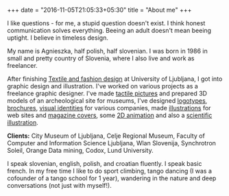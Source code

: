 +++
date = "2016-11-05T21:05:33+05:30"
title = "About me"
+++

I like questions - for me, a stupid question doesn't exist. I think honest communication solves everything. Beeing an adult doesn't mean beeing uptight. I believe in timeless design.

My name is Agnieszka, half polish, half slovenian. I was born in 1986 in small and pretty country of Slovenia, where I also live and work as freelancer.

After finishing [Textile and fashion design](/portfolio/paper-artwork/) at University of Ljubljana, I got into graphic design and illustration. I've worked on various projects as a freelance graphic designer. I've made [tactile pictures](/portfolio/tactile/) and prepared 3D models of an archeological site for museums, I've designed [logotypes](/portfolio/star-reach/), [brochures](/portfolio/fri-brochure/), [visual identities](/portfolio/quasar/) for various companies, made [illustrations](/portfolio/codox/) for web sites and [magazine covers](/portfolio/beep/), some [2D animation](/portfolio/orange/#video) and also a [scientific illustration](/portfolio/seeing-unseeable/).

**Clients:** City Museum of Ljubljana, Celje Regional Museum, Faculty of Computer and Information Science Ljubljana, Wlan Slovenija, Synchrotron Soleil, Orange Data mining, Codox, Lund University.

I speak slovenian, english, polish, and croatian fluently. I speak basic french. In my free time I like to do sport climbing, tango dancing (I was a cofounder of a tango school for 1 year), wandering in the nature and deep conversations (not just with myself!).